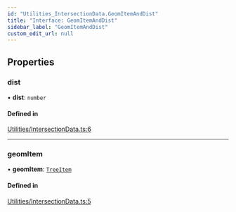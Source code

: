 ```yaml
---
id: "Utilities_IntersectionData.GeomItemAndDist"
title: "Interface: GeomItemAndDist"
sidebar_label: "GeomItemAndDist"
custom_edit_url: null
---
```




## Properties

### dist

• **dist**: `number`

#### Defined in

[Utilities/IntersectionData.ts:6](https://github.com/ZeaInc/zea-engine/blob/41278600/src/Utilities/IntersectionData.ts#L6)

___

### geomItem

• **geomItem**: [`TreeItem`](../SceneTree/SceneTree_TreeItem.TreeItem)

#### Defined in

[Utilities/IntersectionData.ts:5](https://github.com/ZeaInc/zea-engine/blob/41278600/src/Utilities/IntersectionData.ts#L5)

